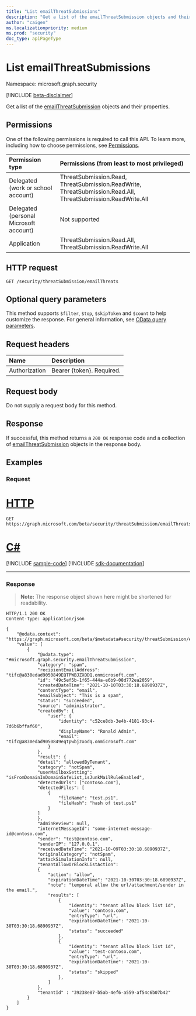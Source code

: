 ```yaml
---
title: "List emailThreatSubmissions"
description: "Get a list of the emailThreatSubmission objects and their properties."
author: "caigen"
ms.localizationpriority: medium
ms.prod: "security"
doc_type: apiPageType
---
```


# List emailThreatSubmissions
Namespace: microsoft.graph.security

[!INCLUDE [beta-disclaimer](../../includes/beta-disclaimer.md)]

Get a list of the [emailThreatSubmission](../resources/security-emailthreatsubmission.md) objects and their properties.

## Permissions
One of the following permissions is required to call this API. To learn more, including how to choose permissions, see [Permissions](/graph/permissions-reference).

|Permission type|Permissions (from least to most privileged)|
|:---|:---|
|Delegated (work or school account)|ThreatSubmission.Read, ThreatSubmission.ReadWrite, ThreatSubmission.Read.All, ThreatSubmission.ReadWrite.All|
|Delegated (personal Microsoft account)|Not supported|
|Application|ThreatSubmission.Read.All, ThreatSubmission.ReadWrite.All|

## HTTP request

<!-- {
  "blockType": "ignored"
}
-->
``` http
GET /security/threatSubmission/emailThreats
```

## Optional query parameters
This method supports `$filter`, `$top`, `$skipToken` and `$count` to help customize the response. For general information, see [OData query parameters](/graph/query-parameters).

## Request headers
|Name|Description|
|:---|:---|
|Authorization|Bearer {token}. Required.|

## Request body
Do not supply a request body for this method.

## Response

If successful, this method returns a `200 OK` response code and a collection of [emailThreatSubmission](../resources/security-emailthreatsubmission.md) objects in the response body.

## Examples

### Request

# [HTTP](#tab/http)
<!-- {
  "blockType": "request",
  "name": "list_emailthreatsubmission"
}
-->
``` http
GET https://graph.microsoft.com/beta/security/threatSubmission/emailThreats
```

# [C#](#tab/csharp)
[!INCLUDE [sample-code](../includes/snippets/csharp/list-emailthreatsubmission-csharp-snippets.md)]
[!INCLUDE [sdk-documentation](../includes/snippets/snippets-sdk-documentation-link.md)]

---



### Response

> **Note:** The response object shown here might be shortened for readability.

<!-- {
  "blockType": "response",
  "truncated": true,
  "@odata.type": "Collection(microsoft.graph.security.emailThreatSubmission)"
}
-->
``` http
HTTP/1.1 200 OK
Content-Type: application/json

{
    "@odata.context": "https://graph.microsoft.com/beta/$metadata#security/threatSubmission/emailThreats",
    "value": [
        {
            "@odata.type": "#microsoft.graph.security.emailThreatSubmission",
            "category": "spam",
            "recipientEmailAddress": "tifc@a830edad9050849EQTPWBJZXODQ.onmicrosoft.com",
            "id": "49c5ef5b-1f65-444a-e6b9-08d772ea2059",
            "createdDateTime": "2021-10-10T03:30:18.6890937Z",
            "contentType": "email",
            "emailSubject": "This is a spam",
            "status": "succeeded",
            "source": "administrator",
            "createdBy": {
                "user": {
                    "identity": "c52ce8db-3e4b-4181-93c4-7d6b6bffaf60",
                    "displayName": "Ronald Admin",
                    "email": "tifc@a830edad9050849eqtpwbjzxodq.onmicrosoft.com"
                }
            },
            "result": {
  	        "detail": "allowedByTenant",
            "category": "notSpam",
  	        "userMailboxSetting": "isFromDomainInDomainSafeList,isJunkMailRuleEnabled",
            "detectedUrls": ["contoso.com"],
            "detectedFiles": [
                {
                    "fileName": "test.ps1",
                    "fileHash": "hash of test.ps1"
                }
            ]
            },
            "adminReview": null,
            "internetMessageId": "some-internet-message-id@contoso.com",
            "sender": "test@contoso.com",
            "senderIP": "127.0.0.1",
            "receivedDateTime": "2021-10-09T03:30:18.6890937Z",
            "originalCategory": "notSpam",
            "attackSimulationInfo": null,
            "tenantAllowOrBlockListAction": 
            {
                "action": "allow",
                "expirationDateTime": "2021-10-30T03:30:18.6890937Z",
                "note": "temporal allow the url/attachment/sender in the email.",
                "results": [
                    {
                        "identity": "tenant allow block list id",
                        "value": "contoso.com",
                        "entryType": "url",
                        "expirationDateTime": "2021-10-30T03:30:18.6890937Z",
                        "status": "succeeded"
                    },
                    {
                        "identity": "tenant allow block list id",
                        "value": "test-contoso.com",
                        "entryType": "url",
                        "expirationDateTime": "2021-10-30T03:30:18.6890937Z",
                        "status": "skipped"
                    },
                ]
            },
            "tenantId" : "39238e87-b5ab-4ef6-a559-af54c6b07b42"
        }
    ]
}
```

